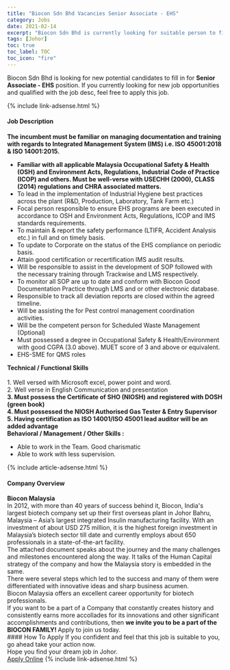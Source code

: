 ```yaml
---
title: "Biocon Sdn Bhd Vacancies Senior Associate - EHS" 
category: Jobs 
date: 2021-02-14 
excerpt: "Biocon Sdn Bhd is currently looking for suitable person to fill in the Senior Associate - EHS which based in Johor" 
tags: [Johor] 
toc: true 
toc_label: TOC 
toc_icon: "fire" 
--- 
```


<p>Biocon Sdn Bhd is looking for new potential candidates to fill in for <b>Senior Associate - EHS</b> position. If you currently looking for new job opportunities and qualified with the job desc, feel free to apply this job.
</p>{% include link-adsense.html %} 
<div><div><h4>Job Description</h4></div><div><div><span><div><div><strong>The incumbent must be familiar on managing documentation and training with regards to Integrated Management System (IMS) i.e. ISO 45001:2018 &amp; ISO 14001:2015.</strong></div><ul><li><strong>Familiar with all applicable Malaysia Occupational Safety &amp; Health (OSH) and Environment Acts, Regulations, Industrial Code of Practice (ICOP) and others. Must be well-verse with USECHH (2000), CLASS (2014) regulations and CHRA associated matters.</strong></li><li>To lead in the implementation of Industrial Hygiene best practices across the plant (R&amp;D, Production, Laboratory, Tank Farm etc.)</li><li>Focal person responsible to ensure EHS programs are been executed in accordance to OSH and Environment Acts, Regulations, ICOP and IMS standards requirements.</li><li>To maintain &amp; report the safety performance (LTIFR, Accident Analysis etc.) in full and on timely basis.</li><li>To update to Corporate on the status of the EHS compliance on periodic basis.</li><li>Attain good certification or recertification IMS audit results.</li><li>Will be responsible to assist in the development of SOP followed with the necessary training through Trackwise and LMS respectively.</li><li>To monitor all SOP are up to date and conform with Biocon Good Documentation Practice through LMS and or other electronic database.</li><li>Responsible to track all deviation reports are closed within the agreed timeline.</li><li>Will be assisting the for Pest control management coordination activities.</li><li>Will be the competent person for Scheduled Waste Management (Optional)</li><li>Must possessed a degree in Occupational Safety &amp; Health/Environment with good CGPA (3.0 above). MUET score of 3 and above or equivalent.&#160;</li><li>EHS-SME for QMS roles</li></ul><div><strong>Technical / Functional Skills</strong></div><div><br>1. Well versed with Microsoft excel, power point and word.<br>2. Well verse in English Communication and presentation<br><strong>3. Must possess the Certificate of SHO (NIOSH) and registered with DOSH (green book)</strong><br><strong>4. Must possessed the NIOSH Authorised Gas Tester &amp; Entry Supervisor<br>5. Having certification as ISO 14001/ISO 45001 lead auditor will be an added advantage</strong></div><div><strong>Behavioral / Management / Other Skills :</strong></div><ul><li>Able to work in the Team. Good charismatic</li><li>Able to work with less supervision.</li></ul></div></span></div></div></div> 
{% include article-adsense.html %} 
<div><div><h4>Company Overview</h4></div><div><div><span><div><div>
<strong>Biocon Malaysia</strong></div>
<div>
	In 2012, with more than 40 years of success behind it, Biocon, India's largest biotech company set up their first overseas plant in Johor Bahru, Malaysia &#8211; Asia&#8217;s largest integrated Insulin manufacturing facility. With an investment of about USD 275 million, it is the highest foreign investment in Malaysia&#8217;s biotech sector till date and currently employs about 650 professionals in a state-of-the-art facility.<br>
	The attached document speaks about the journey and the many challenges and milestones encountered along the way. It talks of the Human Capital strategy of the company and how the Malaysia story is embedded in the same.<br>
	There were several steps which led to the success and many of them were differentiated with innovative ideas and sharp business acumen.</div>
<div>
	Biocon Malaysia offers an excellent career opportunity for biotech professionals.</div>
<div>
	If you want to be a part of a Company that constantly creates history and consistently earns more accollades for its innovations and other significant accomplishments and contributions, then <strong>we invite you to be a part of the BIOCON FAMILY! </strong>Apply to join us today.</div></div></span></div></div></div> 
#### How To Apply 
If you confident and feel that this job is suitable to you, go ahead take your action now. <br/> 
Hope you find your dream job in Johor. <br/> 
<a href="https://www.jobstreet.com.my/en/job/senior-associate-ehs-4481446?jobId=jobstreet-my-job-4481446&" class="btn btn--info" target="_blank" rel="nofollow noopenner">Apply Online</a> 
{% include link-adsense.html %} 